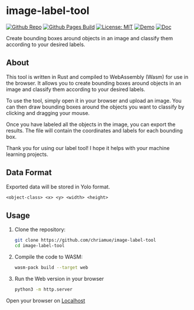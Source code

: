 # image-label-tool

[![Github Repo](https://img.shields.io/badge/github-repo-green)](https://github.com/chriamue/image-label-tool/)
[![Github Pages Build](https://github.com/chriamue/image-label-tool/actions/workflows/gh-pages.yml/badge.svg)](https://chriamue.github.io/image-label-tool/)
[![License: MIT](https://img.shields.io/badge/License-MIT-yellow.svg)](https://opensource.org/licenses/MIT)
[![Demo](https://img.shields.io/badge/Demo-online-green.svg)](https://chriamue.github.io/image-label-tool/)
[![Doc](https://img.shields.io/badge/Docs-online-green.svg)](https://chriamue.github.io/image-label-tool/image_label_tool/)

Create bounding boxes around objects in an image and classify them according to your desired labels.

## About

This tool is written in Rust and compiled to WebAssembly (Wasm) for use in the browser. It allows you to create bounding boxes around objects in an image and classify them according to your desired labels.

To use the tool, simply open it in your browser and upload an image. You can then draw bounding boxes around the objects you want to classify by clicking and dragging your mouse.

Once you have labeled all the objects in the image, you can export the results. The file will contain the coordinates and labels for each bounding box.

Thank you for using our label tool! I hope it helps with your machine learning projects.

## Data Format

Exported data will be stored in Yolo format.

```txt
<object-class> <x> <y> <width> <height>
```

## Usage

1. Clone the repository:

    ```sh
    git clone https://github.com/chriamue/image-label-tool
    cd image-label-tool
    ```

2. Compile the code to WASM:

    ```sh
    wasm-pack build --target web
    ```

3. Run the Web version in your browser

    ```sh
    python3 -m http.server
    ```

Open your browser on [Localhost](http://localhost:8000)
